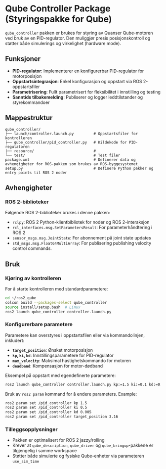 # Qube Controller Package (Styringspakke for Qube)

`qube_controller` pakken er brukes for styring av Quanser Qube-motoren ved bruk av en PID-regulator. Den muliggjør presis posisjonskontroll og støtter både simulerings og virkelighet (hardware mode).

## Funksjoner
- **PID-regulator**: Implementerer en konfigurerbar PID-regulator for motorposisjon
- **Oppstartsintegrasjon**: Enkel konfigurasjon og oppstart via ROS 2-oppstartsfiler
- **Parametrisering**: Fullt parametrisert for fleksibilitet i innstilling og testing
- **Sanntids tilbakemelding**: Publiserer og logger leddtilstander og styrekommandoer

## Mappestruktur
```
qube_controller/
├── launch/controller.launch.py         # Oppstartsfiler for kontrolleren
├── qube_controller/pid_controller.py   # Kildekode for PID-regulatoren
├── resource/                           # 
└── test/                               # Test filer
package.xml                             # Definerer data og avhengigheter for ROS-pakken som brukes av ROS-byggesystemet
setup.py                                # Definere Python pakker og entry points til ROS 2 noder
```
## Avhengigheter

### ROS 2-biblioteker
Følgende ROS 2-biblioteker brukes i denne pakken:
- `rclpy`: ROS 2 Python-klientbibliotek for noder og ROS 2-interaksjon
- `rcl_interfaces.msg.SetParametersResult`: For parameterhåndtering i ROS 2
- `sensor_msgs.msg.JointState`: For abonnement på joint state updates
- `std_msgs.msg.Float64MultiArray`: For publisering publishing velocity control commands.

## Bruk

### Kjøring av kontrolleren
For å starte kontrolleren med standardparametere:
```bash
cd ~/ros2_qube
colcon build --packages-select qube_controller
source install/setup.bash  # Linux
ros2 launch qube_controller controller.launch.py
```

### Konfigurerbare parametere
Parametere kan overstyres i oppstartsfilen eller via kommandolinjen, inkludert:
- **`target_position`**: Ønsket motorposisjon 
- **`kp`, `ki`, `kd`**: Innstillingsparametere for PID-regulator
- **`max_velocity`**: Maksimal hastighetskommando for motoren
- **`deadband`**: Kompensasjon for motor-dødband

Eksempel på oppstart med egendefinerte parametere:
```bash
ros2 launch qube_controller controller.launch.py kp:=1.5 ki:=0.1 kd:=0.05 target_position:=3.14
```
Bruk av `ros2 param` kommand for å endere parameters.
Example:
```bash
ros2 param set /pid_controller kp 1.5
ros2 param set /pid_controller ki 0.5
ros2 param set /pid_controller kd 0.005
ros2 param set /pid_controller target_position 3.16
```


### Tilleggsopplysninger
- Pakken er optimalisert for ROS 2 jazzy/rolling
- Krever at `qube_description`, `qube_driver` og `qube_bringup`-pakkene er tilgjengelig i samme workspace
- Støtter både simulerte og fysiske Qube-enheter via parameteren `use_sim_time`
